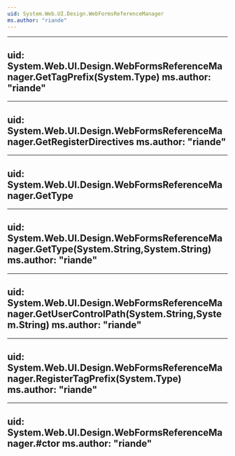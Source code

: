 ```yaml
---
uid: System.Web.UI.Design.WebFormsReferenceManager
ms.author: "riande"
---
```


---
uid: System.Web.UI.Design.WebFormsReferenceManager.GetTagPrefix(System.Type)
ms.author: "riande"
---

---
uid: System.Web.UI.Design.WebFormsReferenceManager.GetRegisterDirectives
ms.author: "riande"
---

---
uid: System.Web.UI.Design.WebFormsReferenceManager.GetType
---

---
uid: System.Web.UI.Design.WebFormsReferenceManager.GetType(System.String,System.String)
ms.author: "riande"
---

---
uid: System.Web.UI.Design.WebFormsReferenceManager.GetUserControlPath(System.String,System.String)
ms.author: "riande"
---

---
uid: System.Web.UI.Design.WebFormsReferenceManager.RegisterTagPrefix(System.Type)
ms.author: "riande"
---

---
uid: System.Web.UI.Design.WebFormsReferenceManager.#ctor
ms.author: "riande"
---
